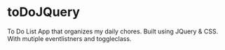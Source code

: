 # toDoJQuery
To Do List App that organizes my daily chores. Built using JQuery & CSS. 
With mutiple eventlistners and toggleclass.
